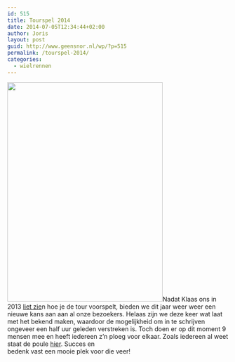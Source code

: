 ```yaml
---
id: 515
title: Tourspel 2014
date: 2014-07-05T12:34:44+02:00
author: Joris
layout: post
guid: http://www.geensnor.nl/wp/?p=515
permalink: /tourspel-2014/
categories:
  - wielrennen
---
```

<img class="alignleft" src="http://farm5.static.flickr.com/4054/4651057241_705c9e6b8a.jpg" alt="" width="354" height="500" />Nadat Klaas ons in 2013 [liet zie](http://www.geensnor.nl/geensnor/index.php?page=bericht&iid=12124)n hoe je de tour voorspelt, bieden we dit jaar weer weer een nieuwe kans aan aan al onze bezoekers. Helaas zijn we deze keer wat laat met het bekend maken, waardoor de mogelijkheid om in te schrijven ongeveer een half uur geleden verstreken is. Toch doen er op dit moment 9 mensen mee en heeft iedereen z&#8217;n ploeg voor elkaar. Zoals iedereen al weet staat de poule [hier](https://www.tourploeg.nl/?groepid=20982). Succes en  
bedenk vast een mooie plek voor die veer!